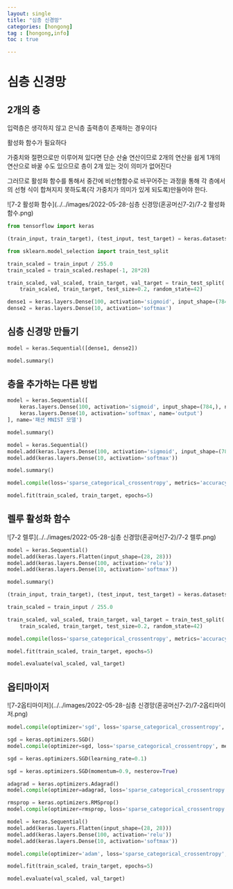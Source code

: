 ```yaml
---
layout: single
title: "심층 신경망"
categories: [hongong]
tag : [hongong,info]
toc : true

---
```


# 심층 신경망



## 2개의 층

입력층은 생각하지 않고 은닉층 출력층이 존재하는 경우이다

활성화 함수가 필요하다

가중치와 절편으로만 이루어져 있다면 단순 산술 연산이므로 2개의 연산을 쉽게 1개의 연산으로 바꿀 수도 있으므로 층이 2개 있는 것이 의미가 없어진다

그러므로 활성화 함수를 통해서 중간에 비선형함수로 바꾸어주는 과정을 통해 각 층에서의 선형 식이 합쳐지지 못하도록(각 가중치가 의미가 있게 되도록)만들어야 한다.

![7-2 활성화 함수](../../images/2022-05-28-심층 신경망(혼공머신7-2)/7-2 활성화 함수.png)



```python
from tensorflow import keras

(train_input, train_target), (test_input, test_target) = keras.datasets.fashion_mnist.load_data()

from sklearn.model_selection import train_test_split

train_scaled = train_input / 255.0
train_scaled = train_scaled.reshape(-1, 28*28)

train_scaled, val_scaled, train_target, val_target = train_test_split(
    train_scaled, train_target, test_size=0.2, random_state=42)

dense1 = keras.layers.Dense(100, activation='sigmoid', input_shape=(784,))
dense2 = keras.layers.Dense(10, activation='softmax')
```



## 심층 신경망 만들기



```python
model = keras.Sequential([dense1, dense2])

model.summary()
```



## 층을 추가하는 다른 방법



```python
model = keras.Sequential([
    keras.layers.Dense(100, activation='sigmoid', input_shape=(784,), name='hidden'),
    keras.layers.Dense(10, activation='softmax', name='output')
], name='패션 MNIST 모델')

model.summary()

model = keras.Sequential()
model.add(keras.layers.Dense(100, activation='sigmoid', input_shape=(784,)))
model.add(keras.layers.Dense(10, activation='softmax'))

model.summary()

model.compile(loss='sparse_categorical_crossentropy', metrics='accuracy')

model.fit(train_scaled, train_target, epochs=5)
```



## 렐루 활성화 함수

![7-2 렐루](../../images/2022-05-28-심층 신경망(혼공머신7-2)/7-2 렐루.png)

```python
model = keras.Sequential()
model.add(keras.layers.Flatten(input_shape=(28, 28)))
model.add(keras.layers.Dense(100, activation='relu'))
model.add(keras.layers.Dense(10, activation='softmax'))

model.summary()

(train_input, train_target), (test_input, test_target) = keras.datasets.fashion_mnist.load_data()

train_scaled = train_input / 255.0

train_scaled, val_scaled, train_target, val_target = train_test_split(
    train_scaled, train_target, test_size=0.2, random_state=42)

model.compile(loss='sparse_categorical_crossentropy', metrics='accuracy')

model.fit(train_scaled, train_target, epochs=5)

model.evaluate(val_scaled, val_target)
```



## 옵티마이저

![7-2옵티마이저](../../images/2022-05-28-심층 신경망(혼공머신7-2)/7-2옵티마이저.png)

```python
model.compile(optimizer='sgd', loss='sparse_categorical_crossentropy', metrics='accuracy')

sgd = keras.optimizers.SGD()
model.compile(optimizer=sgd, loss='sparse_categorical_crossentropy', metrics='accuracy')

sgd = keras.optimizers.SGD(learning_rate=0.1)

sgd = keras.optimizers.SGD(momentum=0.9, nesterov=True)

adagrad = keras.optimizers.Adagrad()
model.compile(optimizer=adagrad, loss='sparse_categorical_crossentropy', metrics='accuracy')

rmsprop = keras.optimizers.RMSprop()
model.compile(optimizer=rmsprop, loss='sparse_categorical_crossentropy', metrics='accuracy')

model = keras.Sequential()
model.add(keras.layers.Flatten(input_shape=(28, 28)))
model.add(keras.layers.Dense(100, activation='relu'))
model.add(keras.layers.Dense(10, activation='softmax'))

model.compile(optimizer='adam', loss='sparse_categorical_crossentropy', metrics='accuracy')

model.fit(train_scaled, train_target, epochs=5)

model.evaluate(val_scaled, val_target)
```

